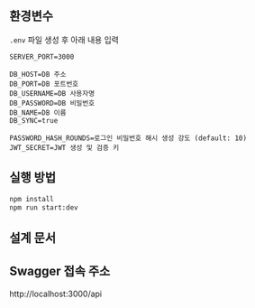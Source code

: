 ## 환경변수

`.env` 파일 생성 후 아래 내용 입력

```
SERVER_PORT=3000

DB_HOST=DB 주소
DB_PORT=DB 포트번호
DB_USERNAME=DB 사용자명
DB_PASSWORD=DB 비밀번호
DB_NAME=DB 이름
DB_SYNC=true

PASSWORD_HASH_ROUNDS=로그인 비밀번호 해시 생성 강도 (default: 10)
JWT_SECRET=JWT 생성 및 검증 키
```

## 실행 방법

```sh
npm install
npm run start:dev
```

## 설계 문서


## Swagger 접속 주소

http://localhost:3000/api
